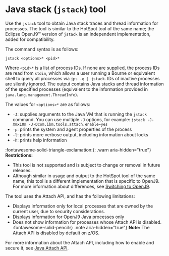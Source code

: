 ﻿<!--
* Copyright (c) 2017, 2023 IBM Corp. and others
*
* This program and the accompanying materials are made
* available under the terms of the Eclipse Public License 2.0
* which accompanies this distribution and is available at
* https://www.eclipse.org/legal/epl-2.0/ or the Apache
* License, Version 2.0 which accompanies this distribution and
* is available at https://www.apache.org/licenses/LICENSE-2.0.
*
* This Source Code may also be made available under the
* following Secondary Licenses when the conditions for such
* availability set forth in the Eclipse Public License, v. 2.0
* are satisfied: GNU General Public License, version 2 with
* the GNU Classpath Exception [1] and GNU General Public
* License, version 2 with the OpenJDK Assembly Exception [2].
*
* [1] https://www.gnu.org/software/classpath/license.html
* [2] https://openjdk.org/legal/assembly-exception.html
*
* SPDX-License-Identifier: EPL-2.0 OR Apache-2.0 OR GPL-2.0-only WITH Classpath-exception-2.0 OR GPL-2.0-only WITH OpenJDK-assembly-exception-1.0
-->

# Java stack (`jstack`) tool

Use the `jstack` tool to obtain Java stack traces and thread information for processes. The tool is similar to the HotSpot tool of the same name; the Eclipse OpenJ9&trade; version of `jstack` is an independent implementation, added for compatibility.

The command syntax is as follows:

    jstack <options>* <pid>*

Where `<pid>*` is a list of process IDs. If none are supplied, the process IDs are read from `stdin`, which allows a user running a Bourne or equivalent shell to query all processes via `jps -q | jstack`. IDs of inactive processes are silently ignored. The output contains Java stacks and thread information of the specified processes (equivalent to the information provided in `java.lang.management.ThreadInfo`).

The values for `<options>*` are as follows:

- `-J`: supplies arguments to the Java VM that is running the `jstack` command. You can use multiple `-J` options, for example: `jstack -J-Xmx10m -J-Dcom.ibm.tools.attach.enable=yes`
- `-p`: prints the system and agent properties of the process
- `-l`: prints more verbose output, including information about locks
- `-h`: prints help information


:fontawesome-solid-triangle-exclamation:{: .warn aria-hidden="true"} **Restrictions:**

- This tool is not supported and is subject to change or removal in future releases.
- Although similar in usage and output to the HotSpot tool of the same name, this tool is a different implementation that is specific to OpenJ9. For more information about differences, see [Switching to OpenJ9](tool_migration.md).

The tool uses the Attach API, and has the following limitations:

- Displays information only for local processes that are owned by the current user, due to security considerations.
- Displays information for OpenJ9 Java processes only
- Does not show information for processes whose Attach API is disabled. :fontawesome-solid-pencil:{: .note aria-hidden="true"} **Note:** The Attach API is disabled by default on z/OS.

For more information about the Attach API, including how to enable and secure it, see [Java Attach API](attachapi.md).

<!-- ==== END OF TOPIC ==== tool_jstack.md ==== -->
